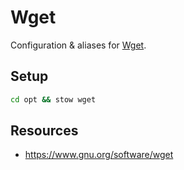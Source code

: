 # Wget

Configuration & aliases for [Wget](https://www.gnu.org/software/wget/).

## Setup

```bash
cd opt && stow wget
```

## Resources

- https://www.gnu.org/software/wget
